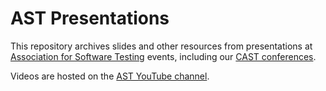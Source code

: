 # AST Presentations

This repository archives slides and other resources from presentations at [Association for Software Testing](https://associationforsoftwaretesting.org/) events, including our [CAST conferences](https://associationforsoftwaretesting.org/conference/cast-archive/).

Videos are hosted on the [AST YouTube channel](https://www.youtube.com/@TheAstVideos).
